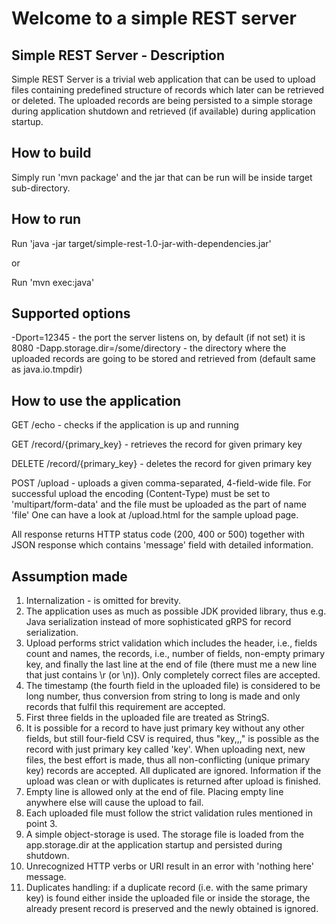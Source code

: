 
# Welcome to a simple REST server

## Simple REST Server - Description

Simple REST Server is a trivial web application that can be used to upload
files containing predefined structure of records which later can be retrieved or deleted.
The uploaded records are being persisted to a simple storage during application shutdown
and retrieved (if available) during application startup.


## How to build

Simply run 'mvn package' and the jar that can be run will be inside target sub-directory.


## How to run

Run 'java -jar target/simple-rest-1.0-jar-with-dependencies.jar'

or

Run 'mvn exec:java'

## Supported options
-Dport=12345 - the port the server listens on, by default (if not set) it is 8080
-Dapp.storage.dir=/some/directory - the directory where the uploaded records are going to be stored
and retrieved from (default same as java.io.tmpdir)


## How to use the application

GET /echo - checks if the application is up and running

GET /record/{primary_key} - retrieves the record for given primary key

DELETE /record/{primary_key} - deletes the record for given primary key

POST /upload - uploads a given comma-separated, 4-field-wide file. For successful upload 
the encoding (Content-Type) must be set to 'multipart/form-data' and the file must be uploaded as the part of name 'file'
One can have a look at /upload.html for the sample upload page.

All response returns HTTP status code (200, 400 or 500) together with JSON response which contains 
'message' field with detailed information.

## Assumption made

1. Internalization - is omitted for brevity.
2. The application uses as much as possible JDK provided library, thus e.g. Java serialization 
instead of more sophisticated gRPS for record serialization.
3. Upload performs strict validation which includes the header, i.e., fields count and names, 
the records, i.e., number of fields, non-empty primary key, and finally the last line at the end of file 
(there must me a new line that just contains \r (or \n)). Only completely correct files are accepted. 
4. The timestamp (the fourth field in the uploaded file) is considered to be long number, thus conversion from string to long is 
made and only records that fulfil this requirement are accepted.
5. First three fields in the uploaded file are treated as StringS.
6. It is possible for a record to have just primary key without any other fields, but still four-field CSV is required, thus "key,,,"
is possible as the record with just primary key called 'key'. 
When uploading next, new files, the best effort is made, thus all non-conflicting (unique primary key) records are
accepted. All duplicated are ignored. Information if the upload was clean or with duplicates 
is returned after upload is finished. 
7. Empty line is allowed only at the end of file. Placing empty line anywhere else will cause the upload to fail.
8. Each uploaded file must follow the strict validation rules mentioned in point 3. 
9. A simple object-storage is used. The storage file is loaded from the app.storage.dir at the application
startup and persisted during shutdown.
10. Unrecognized HTTP verbs or URI result in an error with 'nothing here' message.
11. Duplicates handling: if a duplicate record (i.e. with the same primary key) is found either inside the uploaded 
file or inside the storage, the already present record is preserved and the newly obtained is ignored.
